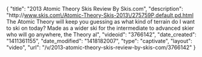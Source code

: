 {
    "title": "2013 Atomic Theory Skis Review By Skis.com",
    "description": "http:\/\/www.skis.com\/Atomic-Theory-Skis-2013\/275759P,default,pd.html  The Atomic Theory will keep you guessing as what kind of terrain do I want to ski on today? Made as a wider ski for the intermediate to advanced skier who will go anywhere, the Theory al",
    "videoid": "3766142",
    "date_created": "1411361155",
    "date_modified": "1418182007",
    "type": "captivate",
    "layout": "video",
    "url": "\/v\/2013-atomic-theory-skis-review-by-skis-com\/3766142"
}